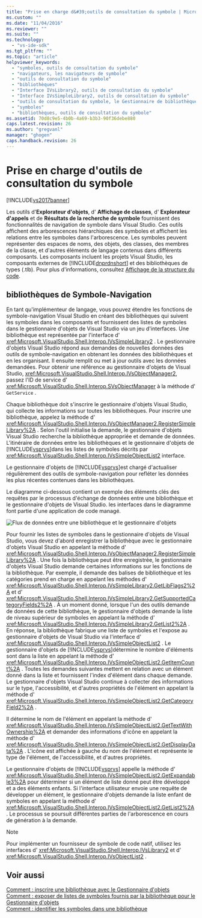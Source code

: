 ```yaml
---
title: "Prise en charge d&#39;outils de consultation du symbole | Microsoft Docs"
ms.custom: ""
ms.date: "11/04/2016"
ms.reviewer: ""
ms.suite: ""
ms.technology: 
  - "vs-ide-sdk"
ms.tgt_pltfrm: ""
ms.topic: "article"
helpviewer_keywords: 
  - "symboles, outils de consultation du symbole"
  - "navigateurs, les navigateurs de symbole"
  - "outils de consultation du symbole"
  - "bibliothèques"
  - "Interface IVsLibrary2, outils de consultation du symbole"
  - "Interface IVsSimpleLibrary2, outils de consultation du symbole"
  - "outils de consultation du symbole, le Gestionnaire de bibliothèque"
  - "symboles"
  - "bibliothèques, outils de consultation du symbole"
ms.assetid: 70d8c9e5-4b0b-4a69-b3b3-90f36debe880
caps.latest.revision: 26
ms.author: "gregvanl"
manager: "ghogen"
caps.handback.revision: 26
---
```

# Prise en charge d&#39;outils de consultation du symbole
[!INCLUDE[vs2017banner](../../code-quality/includes/vs2017banner.md)]

Les outils d'**Explorateur d'objets**, d' **Affichage de classes**, d' **Explorateur d'appels** et de **Résultats de la recherche de symbole** fournissent des fonctionnalités de navigation de symbole dans Visual Studio.  Ces outils affichent des arborescences hiérarchiques des symboles et affichent les relations entre les symboles dans l'arborescence.  Les symboles peuvent représenter des espaces de noms, des objets, des classes, des membres de la classe, et d'autres éléments de langage contenus dans différents composants.  Les composants incluent les projets Visual Studio, les composants externes de [!INCLUDE[dnprdnshort](../../code-quality/includes/dnprdnshort_md.md)] et des bibliothèques de types \(.tlb\).  Pour plus d'informations, consultez [Affichage de la structure du code](../../ide/viewing-the-structure-of-code.md).  
  
## bibliothèques de Symbole\-Navigation  
 En tant qu'implémenteur de langage, vous pouvez étendre les fonctions de symbole\-navigation Visual Studio en créant des bibliothèques qui suivent les symboles dans les composants et fournissent des listes de symboles dans le gestionnaire d'objets de Visual Studio via un jeu d'interfaces.  Une bibliothèque est représentée par l'interface d' <xref:Microsoft.VisualStudio.Shell.Interop.IVsSimpleLibrary2> .  Le gestionnaire d'objets Visual Studio répond aux demandes de nouvelles données des outils de symbole\-navigation en obtenant les données des bibliothèques et en les organisant.  Il ensuite remplit ou met à jour outils avec les données demandées.  Pour obtenir une référence au gestionnaire d'objets de Visual Studio, <xref:Microsoft.VisualStudio.Shell.Interop.IVsObjectManager2>, passez l'ID de service d' <xref:Microsoft.VisualStudio.Shell.Interop.SVsObjectManager> à la méthode d' `GetService` .  
  
 Chaque bibliothèque doit s'inscrire le gestionnaire d'objets Visual Studio, qui collecte les informations sur toutes les bibliothèques.  Pour inscrire une bibliothèque, appelez la méthode d' <xref:Microsoft.VisualStudio.Shell.Interop.IVsObjectManager2.RegisterSimpleLibrary%2A> .  Selon l'outil initialise la demande, le gestionnaire d'objets Visual Studio recherche la bibliothèque appropriée et demande de données.  L'itinéraire de données entre les bibliothèques et le gestionnaire d'objets de [!INCLUDE[vsprvs](../../code-quality/includes/vsprvs_md.md)]dans les listes de symboles décrits par <xref:Microsoft.VisualStudio.Shell.Interop.IVsSimpleObjectList2> interface.  
  
 Le gestionnaire d'objets de [!INCLUDE[vsprvs](../../code-quality/includes/vsprvs_md.md)]est chargé d'actualiser régulièrement des outils de symbole\-navigation pour refléter les données les plus récentes contenues dans les bibliothèques.  
  
 Le diagramme ci\-dessous contient un exemple des éléments clés des requêtes par le processus d'échange de données entre une bibliothèque et le gestionnaire d'objets de Visual Studio.  les interfaces dans le diagramme font partie d'une application de code managé.  
  
 ![Flux de données entre une bibliothèque et le gestionnaire d'objets](~/extensibility/internals/media/callbrowserdiagram.gif "CallBrowserDiagram")  
  
 Pour fournir les listes de symboles dans le gestionnaire d'objets de Visual Studio, vous devez d'abord enregistrer la bibliothèque avec le gestionnaire d'objets Visual Studio en appelant la méthode d' <xref:Microsoft.VisualStudio.Shell.Interop.IVsObjectManager2.RegisterSimpleLibrary%2A> .  Une fois la bibliothèque peut être enregistrée, le gestionnaire d'objets Visual Studio demande certaines informations sur les fonctions de la bibliothèque.  Par exemple, il demande des balises de bibliothèque et les catégories prend en charge en appelant les méthodes d' <xref:Microsoft.VisualStudio.Shell.Interop.IVsSimpleLibrary2.GetLibFlags2%2A> et d' <xref:Microsoft.VisualStudio.Shell.Interop.IVsSimpleLibrary2.GetSupportedCategoryFields2%2A> .  À un moment donné, lorsque l'un des outils demande de données de cette bibliothèque, le gestionnaire d'objets demande la liste de niveau supérieur de symboles en appelant la méthode d' <xref:Microsoft.VisualStudio.Shell.Interop.IVsSimpleLibrary2.GetList2%2A> .  En réponse, la bibliothèque fabrique une liste de symboles et l'expose au gestionnaire d'objets de Visual Studio via l'interface d' <xref:Microsoft.VisualStudio.Shell.Interop.IVsSimpleObjectList2> .  Le gestionnaire d'objets de [!INCLUDE[vsprvs](../../code-quality/includes/vsprvs_md.md)]détermine le nombre d'éléments sont dans la liste en appelant la méthode d' <xref:Microsoft.VisualStudio.Shell.Interop.IVsSimpleObjectList2.GetItemCount%2A> .  Toutes les demandes suivantes mettent en relation avec un élément donné dans la liste et fournissent l'index d'élément dans chaque demande.  Le gestionnaire d'objets Visual Studio continue à collecter des informations sur le type, l'accessibilité, et d'autres propriétés de l'élément en appelant la méthode d' <xref:Microsoft.VisualStudio.Shell.Interop.IVsSimpleObjectList2.GetCategoryField2%2A> .  
  
 Il détermine le nom de l'élément en appelant la méthode d' <xref:Microsoft.VisualStudio.Shell.Interop.IVsSimpleObjectList2.GetTextWithOwnership%2A> et demander des informations d'icône en appelant la méthode d' <xref:Microsoft.VisualStudio.Shell.Interop.IVsSimpleObjectList2.GetDisplayData%2A> .  L'icône est affichée à gauche du nom de l'élément et représente le type de l'élément, de l'accessibilité, et d'autres propriétés.  
  
 Le gestionnaire d'objets de [!INCLUDE[vsprvs](../../code-quality/includes/vsprvs_md.md)] appelle la méthode d' <xref:Microsoft.VisualStudio.Shell.Interop.IVsSimpleObjectList2.GetExpandable3%2A> pour déterminer si un élément de liste donné peut être développé et a des éléments enfants.  Si l'interface utilisateur envoie une requête de développer un élément, le gestionnaire d'objets demande la liste enfant de symboles en appelant la méthode d' <xref:Microsoft.VisualStudio.Shell.Interop.IVsSimpleObjectList2.GetList2%2A> .  Le processus se poursuit différentes parties de l'arborescence en cours de génération à la demande.  
  
> [!NOTE]
>  Pour implémenter un fournisseur de symbole de code natif, utilisez les interfaces d' <xref:Microsoft.VisualStudio.Shell.Interop.IVsLibrary2> et d' <xref:Microsoft.VisualStudio.Shell.Interop.IVsObjectList2> .  
  
## Voir aussi  
 [Comment : inscrire une bibliothèque avec le Gestionnaire d'objets](../../extensibility/internals/how-to-register-a-library-with-the-object-manager.md)   
 [Comment : exposer de listes de symboles fournis par la bibliothèque pour le Gestionnaire d'objets](../../extensibility/internals/how-to-expose-lists-of-symbols-provided-by-the-library-to-the-object-manager.md)   
 [Comment : identifier les symboles dans une bibliothèque](../../extensibility/internals/how-to-identify-symbols-in-a-library.md)